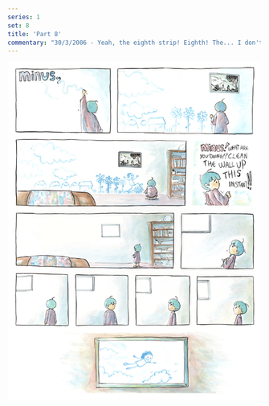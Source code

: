 ```yaml
---
series: 1
set: 8
title: 'Part 8'
commentary: "30/3/2006 - Yeah, the eighth strip! Eighth! The... I don't know why I have this blurb space here. I should just have news stuff on the main site. Yeah. If you cannot make out what is on the tiny painting because you didn't see the close up on the main page or... you're reading this well after it was originally put up and that image isn't there anymore, then: it is a guy playing a flute while sitting on a rock! Also there: standing girl. I wish I had thought of putting up a classic painting of some kind. Well... I did, but it was some simple constructivist thing, and so I didn't. Then I forgot about the idea entirely."
---
```


![](../../../../assets/minus/part-8/minus8.jpg)